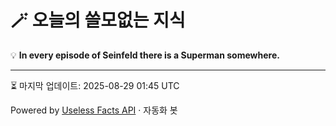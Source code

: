 # 🪄 오늘의 쓸모없는 지식

💡 **In every episode of Seinfeld there is a Superman somewhere.**

---
⏳ 마지막 업데이트: 2025-08-29 01:45 UTC

Powered by [Useless Facts API](https://uselessfacts.jsph.pl/) · 자동화 봇